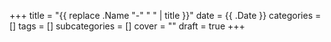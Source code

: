 +++
title = "{{ replace .Name "-" " " | title }}"
date = {{ .Date }}
categories = []
tags = []
subcategories = []
cover = ""
draft = true
+++
